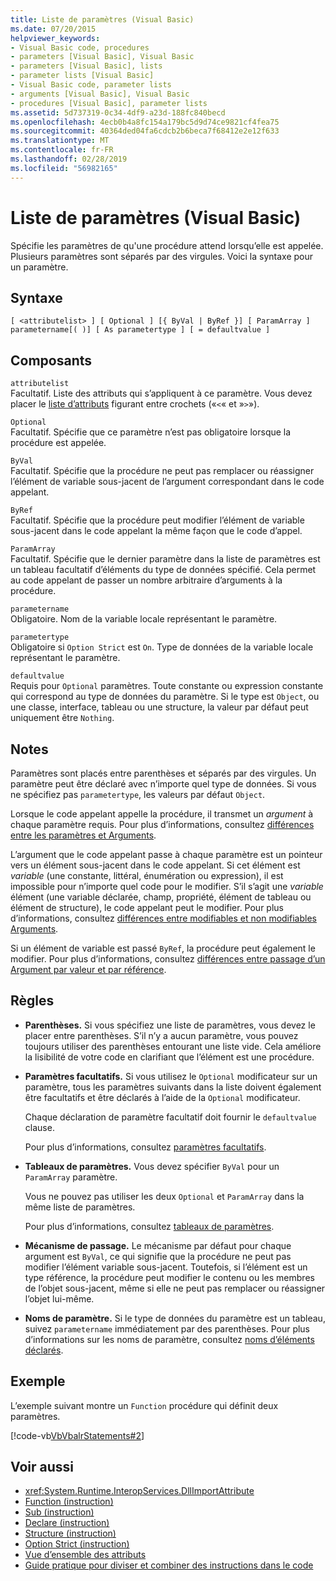 ```yaml
---
title: Liste de paramètres (Visual Basic)
ms.date: 07/20/2015
helpviewer_keywords:
- Visual Basic code, procedures
- parameters [Visual Basic], Visual Basic
- parameters [Visual Basic], lists
- parameter lists [Visual Basic]
- Visual Basic code, parameter lists
- arguments [Visual Basic], Visual Basic
- procedures [Visual Basic], parameter lists
ms.assetid: 5d737319-0c34-4df9-a23d-188fc840becd
ms.openlocfilehash: 4ecb0b4a8fc154a179bc5d9d74ce9821cf4fea75
ms.sourcegitcommit: 40364ded04fa6cdcb2b6beca7f68412e2e12f633
ms.translationtype: MT
ms.contentlocale: fr-FR
ms.lasthandoff: 02/28/2019
ms.locfileid: "56982165"
---
```

# <a name="parameter-list-visual-basic"></a>Liste de paramètres (Visual Basic)
Spécifie les paramètres de qu'une procédure attend lorsqu’elle est appelée. Plusieurs paramètres sont séparés par des virgules. Voici la syntaxe pour un paramètre.  
  
## <a name="syntax"></a>Syntaxe  
  
```  
[ <attributelist> ] [ Optional ] [{ ByVal | ByRef }] [ ParamArray ]   
parametername[( )] [ As parametertype ] [ = defaultvalue ]  
```  
  
## <a name="parts"></a>Composants  
 `attributelist`  
 Facultatif. Liste des attributs qui s’appliquent à ce paramètre. Vous devez placer le [liste d’attributs](../../../visual-basic/language-reference/statements/attribute-list.md) figurant entre crochets («`<`« et »`>`»).  
  
 `Optional`  
 Facultatif. Spécifie que ce paramètre n’est pas obligatoire lorsque la procédure est appelée.  
  
 `ByVal`  
 Facultatif. Spécifie que la procédure ne peut pas remplacer ou réassigner l’élément de variable sous-jacent de l’argument correspondant dans le code appelant.  
  
 `ByRef`  
 Facultatif. Spécifie que la procédure peut modifier l’élément de variable sous-jacent dans le code appelant la même façon que le code d’appel.  
  
 `ParamArray`  
 Facultatif. Spécifie que le dernier paramètre dans la liste de paramètres est un tableau facultatif d’éléments du type de données spécifié. Cela permet au code appelant de passer un nombre arbitraire d’arguments à la procédure.  
  
 `parametername`  
 Obligatoire. Nom de la variable locale représentant le paramètre.  
  
 `parametertype`  
 Obligatoire si `Option Strict` est `On`. Type de données de la variable locale représentant le paramètre.  
  
 `defaultvalue`  
 Requis pour `Optional` paramètres. Toute constante ou expression constante qui correspond au type de données du paramètre. Si le type est `Object`, ou une classe, interface, tableau ou une structure, la valeur par défaut peut uniquement être `Nothing`.  
  
## <a name="remarks"></a>Notes  
 Paramètres sont placés entre parenthèses et séparés par des virgules. Un paramètre peut être déclaré avec n’importe quel type de données. Si vous ne spécifiez pas `parametertype`, les valeurs par défaut `Object`.  
  
 Lorsque le code appelant appelle la procédure, il transmet un *argument* à chaque paramètre requis. Pour plus d’informations, consultez [différences entre les paramètres et Arguments](../../../visual-basic/programming-guide/language-features/procedures/differences-between-parameters-and-arguments.md).  
  
 L’argument que le code appelant passe à chaque paramètre est un pointeur vers un élément sous-jacent dans le code appelant. Si cet élément est *variable* (une constante, littéral, énumération ou expression), il est impossible pour n’importe quel code pour le modifier. S’il s’agit une *variable* élément (une variable déclarée, champ, propriété, élément de tableau ou élément de structure), le code appelant peut le modifier. Pour plus d’informations, consultez [différences entre modifiables et non modifiables Arguments](../../../visual-basic/programming-guide/language-features/procedures/differences-between-modifiable-and-nonmodifiable-arguments.md).  
  
 Si un élément de variable est passé `ByRef`, la procédure peut également le modifier. Pour plus d’informations, consultez [différences entre passage d’un Argument par valeur et par référence](../../../visual-basic/programming-guide/language-features/procedures/differences-between-passing-an-argument-by-value-and-by-reference.md).  
  
## <a name="rules"></a>Règles  
  
-   **Parenthèses.** Si vous spécifiez une liste de paramètres, vous devez le placer entre parenthèses. S’il n’y a aucun paramètre, vous pouvez toujours utiliser des parenthèses entourant une liste vide. Cela améliore la lisibilité de votre code en clarifiant que l’élément est une procédure.  
  
-   **Paramètres facultatifs.** Si vous utilisez le `Optional` modificateur sur un paramètre, tous les paramètres suivants dans la liste doivent également être facultatifs et être déclarés à l’aide de la `Optional` modificateur.  
  
     Chaque déclaration de paramètre facultatif doit fournir le `defaultvalue` clause.  
  
     Pour plus d’informations, consultez [paramètres facultatifs](../../../visual-basic/programming-guide/language-features/procedures/optional-parameters.md).  
  
-   **Tableaux de paramètres.** Vous devez spécifier `ByVal` pour un `ParamArray` paramètre.  
  
     Vous ne pouvez pas utiliser les deux `Optional` et `ParamArray` dans la même liste de paramètres.  
  
     Pour plus d’informations, consultez [tableaux de paramètres](../../../visual-basic/programming-guide/language-features/procedures/parameter-arrays.md).  
  
-   **Mécanisme de passage.** Le mécanisme par défaut pour chaque argument est `ByVal`, ce qui signifie que la procédure ne peut pas modifier l’élément variable sous-jacent. Toutefois, si l’élément est un type référence, la procédure peut modifier le contenu ou les membres de l’objet sous-jacent, même si elle ne peut pas remplacer ou réassigner l’objet lui-même.  
  
-   **Noms de paramètre.** Si le type de données du paramètre est un tableau, suivez `parametername` immédiatement par des parenthèses. Pour plus d’informations sur les noms de paramètre, consultez [noms d’éléments déclarés](../../../visual-basic/programming-guide/language-features/declared-elements/declared-element-names.md).  
  
## <a name="example"></a>Exemple  
 L’exemple suivant montre un `Function` procédure qui définit deux paramètres.  
  
 [!code-vb[VbVbalrStatements#2](~/samples/snippets/visualbasic/VS_Snippets_VBCSharp/VbVbalrStatements/VB/Class1.vb#2)]  
  
## <a name="see-also"></a>Voir aussi
- <xref:System.Runtime.InteropServices.DllImportAttribute>
- [Function (instruction)](../../../visual-basic/language-reference/statements/function-statement.md)
- [Sub (instruction)](../../../visual-basic/language-reference/statements/sub-statement.md)
- [Declare (instruction)](../../../visual-basic/language-reference/statements/declare-statement.md)
- [Structure (instruction)](../../../visual-basic/language-reference/statements/structure-statement.md)
- [Option Strict (instruction)](../../../visual-basic/language-reference/statements/option-strict-statement.md)
- [Vue d’ensemble des attributs](../../../visual-basic/programming-guide/concepts/attributes/index.md)
- [Guide pratique pour diviser et combiner des instructions dans le code](../../../visual-basic/programming-guide/program-structure/how-to-break-and-combine-statements-in-code.md)
